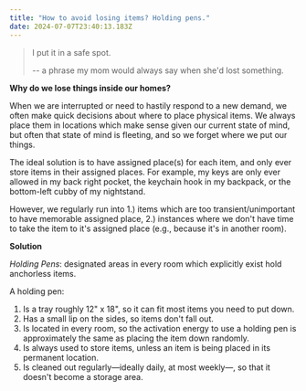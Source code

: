 ```yaml
---
title: "How to avoid losing items? Holding pens."
date: 2024-07-07T23:40:13.183Z
---
```


> I put it in a safe spot.
>
> -- a phrase my mom would always say when she'd lost something.

**Why do we lose things inside our homes?**

When we are interrupted or need to hastily respond to a new demand, we often make quick decisions about where to place physical items. We always place them in locations which make sense given our current state of mind, but often that state of mind is fleeting, and so we forget where we put our things.

The ideal solution is to have assigned place(s) for each item, and only ever store items in their assigned places. For example, my keys are only ever allowed in my back right pocket, the keychain hook in my backpack, or the bottom-left cubby of my nightstand.

However, we regularly run into 1.) items which are too transient/unimportant to have memorable assigned place, 2.) instances where we don't have time to take the item to it's assigned place (e.g., because it's in another room).

**Solution**

_Holding Pens_: designated areas in every room which explicitly exist hold anchorless items.

A holding pen:

1. Is a tray roughly 12" x 18", so it can fit most items you need to put down.
2. Has a small lip on the sides, so items don't fall out.
3. Is located in every room, so the activation energy to use a holding pen is approximately the same as placing the item down randomly.
4. Is always used to store items, unless an item is being placed in its permanent location.
5. Is cleaned out regularly—ideally daily, at most weekly—, so that it doesn't become a storage area.